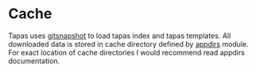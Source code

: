 # Cache

Tapas uses [gitsnapshot](https://github.com/kirillsulim/gitsnapshot) to load tapas index and tapas templates. 
All downloaded data is stored in cache directory defined by [appdirs](https://github.com/ActiveState/appdirs) module.
For exact location of cache directories I would recommend read appdirs documentation.
